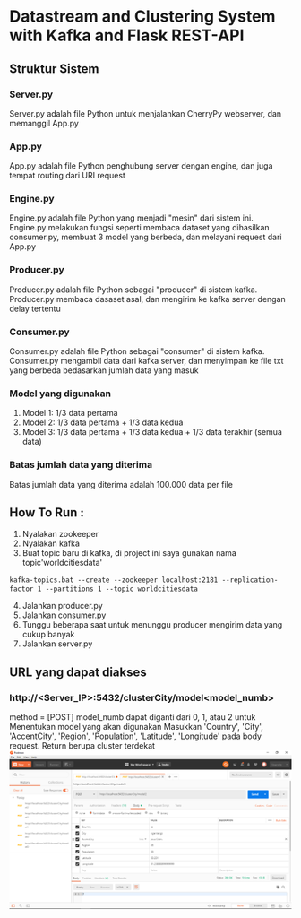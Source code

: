 # Datastream and Clustering System with Kafka and Flask REST-API

## Struktur Sistem

### Server.py
Server.py adalah file Python untuk menjalankan CherryPy webserver, dan memanggil App.py

### App.py
App.py adalah file Python penghubung server dengan engine, dan juga tempat routing dari URI request

### Engine.py
Engine.py adalah file Python yang menjadi "mesin" dari sistem ini. Engine.py melakukan fungsi seperti membaca dataset yang dihasilkan consumer.py, membuat 3 model yang berbeda, dan melayani request dari App.py

### Producer.py
Producer.py adalah file Python sebagai "producer" di sistem kafka. Producer.py membaca dasaset asal, dan mengirim ke kafka server dengan delay tertentu

### Consumer.py
Consumer.py adalah file Python sebagai "consumer" di sistem kafka. Consumer.py mengambil data dari kafka server, dan menyimpan ke file txt yang berbeda bedasarkan jumlah data yang masuk

### Model yang digunakan
1. Model 1: 1/3 data pertama
2. Model 2: 1/3 data pertama + 1/3 data kedua
3. Model 3: 1/3 data pertama + 1/3 data kedua + 1/3 data terakhir (semua data)

### Batas jumlah data yang diterima
Batas jumlah data yang diterima adalah 100.000 data per file


## How To Run :
1. Nyalakan zookeeper
2. Nyalakan kafka
3. Buat topic baru di kafka, di project ini saya gunakan nama topic'worldcitiesdata'
```
kafka-topics.bat --create --zookeeper localhost:2181 --replication-factor 1 --partitions 1 --topic worldcitiesdata
```
4. Jalankan producer.py
5. Jalankan consumer.py
6. Tunggu beberapa saat untuk menunggu producer mengirim data yang cukup banyak
7. Jalankan server.py


## URL yang dapat diakses

### http://<Server_IP>:5432/clusterCity/model<model_numb>
method = [POST]
model_numb dapat diganti dari 0, 1, atau 2 untuk Menentukan model yang akan digunakan
Masukkan 'Country', 'City', 'AccentCity', 'Region', 'Population', 'Latitude', 'Longitude' pada body request. Return berupa cluster terdekat
![Contoh Gambar 1](./img/clusterCity.png)
